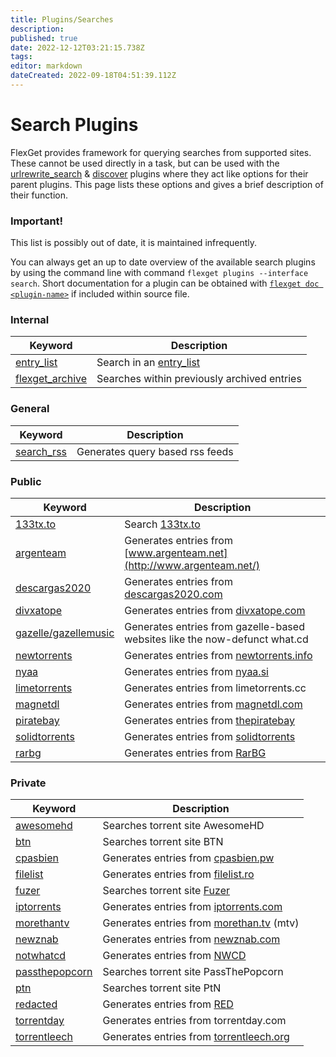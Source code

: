 ```yaml
---
title: Plugins/Searches
description: 
published: true
date: 2022-12-12T03:21:15.738Z
tags: 
editor: markdown
dateCreated: 2022-09-18T04:51:39.112Z
---
```


# Search Plugins
FlexGet provides framework for querying searches from supported sites. These cannot be used directly in a task, but can be used with the [urlrewrite_search](/Plugins/urlrewrite_search) & [discover](/Plugins/discover) plugins where they act like options for their parent plugins. This page lists these options and gives a brief description of their function.


### Important!

This list is possibly out of date, it is maintained infrequently.

You can always get an up to date overview of the available search plugins by using the command line with command `flexget plugins --interface search`. Short documentation for a plugin can be obtained with [`flexget doc <plugin-name>`](https://flexget.com/CLI/doc) if included within source file.


### Internal

| **Keyword** | **Description** |
| --- | --- |
| [entry_list](/Plugins/List/entry_list) | Search in an [entry_list](/Plugins/List/entry_list)
| [flexget_archive](/Searches/flexget_archive) | Searches within previously archived entries |

### General

| **Keyword** | **Description** |
| --- | --- |
| [search_rss](/Searches/search_rss) | Generates query based rss feeds |

### Public

| **Keyword** | **Description** |
| --- | --- |
| [133tx.to](/Searches/133tx) | Search [133tx.to](https://1337x.to/) |
| [argenteam](/Searches/argenteam) | Generates entries from [www.argenteam.net](http://www.argenteam.net/) |
| [descargas2020](/Searches/descargas2020) | Generates entries from [descargas2020.com](http://descargas2020.com) |
| [divxatope](/Searches/divxatope) | Generates entries from [divxatope.com](http://divxatope.com/) |
| [gazelle/gazellemusic](/Searches/gazelle) | Generates entries from gazelle-based websites like the now-defunct what.cd |
| [newtorrents](/Searches/newtorrents) | Generates entries from [newtorrents.info](http://newtorrents.info) |
| [nyaa](/Searches/nyaa) | Generates entries from [nyaa.si](http://nyaa.si/) |
| [limetorrents](/Searches/limetorrents) | Generates entries from limetorrents.cc |
| [magnetdl](/Searches/magnetdl) | Generates entries from [magnetdl.com](https://magnetdl.com/) |
| [piratebay](/Searches/piratebay) | Generates entries from [thepiratebay](http://thepiratebay.gl/) |
| [solidtorrents](/Searches/solidtorrents) | Generates entries from [solidtorrents](http://solidtorrents.net/) |
| [rarbg](/Searches/rarbg) | Generates entries from [RarBG](http://rarbg.com/) |

### Private

| **Keyword** | **Description** |
| --- | --- |
| [awesomehd](/Searches/awesomehd) | Searches torrent site AwesomeHD |
| [btn](/Searches/btn) | Searches torrent site BTN |
| [cpasbien](/Searches/cpasbien) | Generates entries from [cpasbien.pw](http://www.cpasbien.pw/) |
| [filelist](/Searches/filelist) | Generates entries from [filelist.ro](https://filelist.ro) |
| [fuzer](/Searches/fuzer) | Searches torrent site [Fuzer](https://www.fuzer.me/) |
| [iptorrents](/Searches/iptorrents) | Generates entries from [iptorrents.com](http://iptorrents.com) |
| [morethantv](/Searches/morethantv) | Generates entries from [morethan.tv](http://morethan.tv) (mtv) |
| [newznab](/Searches/urlrewrite_newznab) | Generates entries from [newznab.com](http://newznab.com) |
| [notwhatcd](/Searches/gazelle) | Generates entries from [NWCD](https://notwhat.cd/) |
| [passthepopcorn](/Searches/passthepopcorn) | Searches torrent site PassThePopcorn |
| [ptn](/Searches/ptn) | Searches torrent site PtN |
| [redacted](/Searches/gazelle) | Generates entries from [RED](https://redacted.ch/) |
| [torrentday](/Searches/torrentday)|Generates entries from torrentday.com
| [torrentleech](/Searches/torrentleech) | Generates entries from [torrentleech.org](http://torrentleech.org/) |

